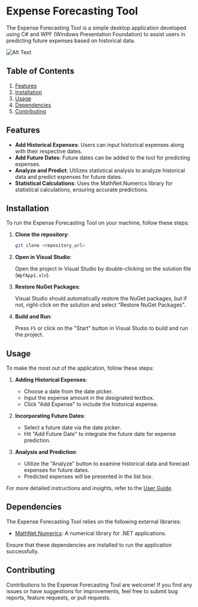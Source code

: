 # Expense Forecasting Tool

The Expense Forecasting Tool is a simple desktop application developed using C# and WPF (Windows Presentation Foundation) to assist users in predicting future expenses based on historical data.

![Alt Text](/Documentation/screenshots/5Results.png)


## Table of Contents

1. [Features](#features)
2. [Installation](#installation)
3. [Usage](#usage)
4. [Dependencies](#dependencies)
5. [Contributing](#contributing)

## Features

- **Add Historical Expenses**: Users can input historical expenses along with their respective dates.
- **Add Future Dates**: Future dates can be added to the tool for predicting expenses.
- **Analyze and Predict**: Utilizes statistical analysis to analyze historical data and predict expenses for future dates.
- **Statistical Calculations**: Uses the MathNet.Numerics library for statistical calculations, ensuring accurate predictions.

## Installation

To run the Expense Forecasting Tool on your machine, follow these steps:

1. **Clone the repository**:

    ```bash
    git clone <repository_url>
    ```

2. **Open in Visual Studio**:

    Open the project in Visual Studio by double-clicking on the solution file (`WpfApp1.sln`).

3. **Restore NuGet Packages**:

    Visual Studio should automatically restore the NuGet packages, but if not, right-click on the solution and select "Restore NuGet Packages".

4. **Build and Run**:

    Press `F5` or click on the "Start" button in Visual Studio to build and run the project.

## Usage

To make the most out of the application, follow these steps:

1. **Adding Historical Expenses**:
    - Choose a date from the date picker.
    - Input the expense amount in the designated textbox.
    - Click "Add Expense" to include the historical expense.

2. **Incorporating Future Dates**:
    - Select a future date via the date picker.
    - Hit "Add Future Date" to integrate the future date for expense prediction.

3. **Analysis and Prediction**:
    - Utilize the "Analyze" button to examine historical data and forecast expenses for future dates.
    - Predicted expenses will be presented in the list box.

For more detailed instructions and insights, refer to the [User Guide](/Documentation/UserGuide.md).

## Dependencies

The Expense Forecasting Tool relies on the following external libraries:

- [MathNet.Numerics](https://www.nuget.org/packages/MathNet.Numerics/): A numerical library for .NET applications.

Ensure that these dependencies are installed to run the application successfully.

## Contributing

Contributions to the Expense Forecasting Tool are welcome! If you find any issues or have suggestions for improvements, feel free to submit bug reports, feature requests, or pull requests.

